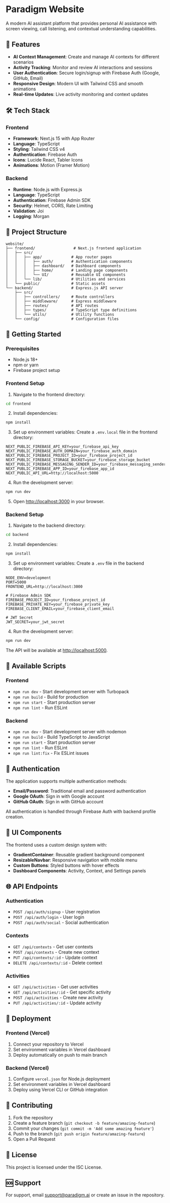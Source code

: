# Paradigm Website

A modern AI assistant platform that provides personal AI assistance with screen viewing, call listening, and contextual understanding capabilities.

## 🚀 Features

- **AI Context Management**: Create and manage AI contexts for different scenarios
- **Activity Tracking**: Monitor and review AI interactions and sessions
- **User Authentication**: Secure login/signup with Firebase Auth (Google, GitHub, Email)
- **Responsive Design**: Modern UI with Tailwind CSS and smooth animations
- **Real-time Updates**: Live activity monitoring and context updates

## 🛠️ Tech Stack

### Frontend
- **Framework**: Next.js 15 with App Router
- **Language**: TypeScript
- **Styling**: Tailwind CSS v4
- **Authentication**: Firebase Auth
- **Icons**: Lucide React, Tabler Icons
- **Animations**: Motion (Framer Motion)

### Backend
- **Runtime**: Node.js with Express.js
- **Language**: TypeScript
- **Authentication**: Firebase Admin SDK
- **Security**: Helmet, CORS, Rate Limiting
- **Validation**: Joi
- **Logging**: Morgan

## 📁 Project Structure

```
website/
├── frontend/                 # Next.js frontend application
│   ├── src/
│   │   ├── app/             # App router pages
│   │   │   ├── auth/        # Authentication components
│   │   │   ├── dashboard/   # Dashboard components
│   │   │   ├── home/        # Landing page components
│   │   │   └── UI/          # Reusable UI components
│   │   └── lib/             # Utilities and services
│   └── public/              # Static assets
└── backend/                 # Express.js API server
    ├── src/
    │   ├── controllers/     # Route controllers
    │   ├── middleware/      # Express middleware
    │   ├── routes/          # API routes
    │   ├── types/           # TypeScript type definitions
    │   └── utils/           # Utility functions
    └── config/              # Configuration files
```

## 🚀 Getting Started

### Prerequisites

- Node.js 18+ 
- npm or yarn
- Firebase project setup

### Frontend Setup

1. Navigate to the frontend directory:
```bash
cd frontend
```

2. Install dependencies:
```bash
npm install
```

3. Set up environment variables:
Create a `.env.local` file in the frontend directory:
```env
NEXT_PUBLIC_FIREBASE_API_KEY=your_firebase_api_key
NEXT_PUBLIC_FIREBASE_AUTH_DOMAIN=your_firebase_auth_domain
NEXT_PUBLIC_FIREBASE_PROJECT_ID=your_firebase_project_id
NEXT_PUBLIC_FIREBASE_STORAGE_BUCKET=your_firebase_storage_bucket
NEXT_PUBLIC_FIREBASE_MESSAGING_SENDER_ID=your_firebase_messaging_sender_id
NEXT_PUBLIC_FIREBASE_APP_ID=your_firebase_app_id
NEXT_PUBLIC_API_URL=http://localhost:5000
```

4. Run the development server:
```bash
npm run dev
```

5. Open [http://localhost:3000](http://localhost:3000) in your browser.

### Backend Setup

1. Navigate to the backend directory:
```bash
cd backend
```

2. Install dependencies:
```bash
npm install
```

3. Set up environment variables:
Create a `.env` file in the backend directory:
```env
NODE_ENV=development
PORT=5000
FRONTEND_URL=http://localhost:3000

# Firebase Admin SDK
FIREBASE_PROJECT_ID=your_firebase_project_id
FIREBASE_PRIVATE_KEY=your_firebase_private_key
FIREBASE_CLIENT_EMAIL=your_firebase_client_email

# JWT Secret
JWT_SECRET=your_jwt_secret
```

4. Run the development server:
```bash
npm run dev
```

The API will be available at [http://localhost:5000](http://localhost:5000).

## 📝 Available Scripts

### Frontend
- `npm run dev` - Start development server with Turbopack
- `npm run build` - Build for production
- `npm run start` - Start production server
- `npm run lint` - Run ESLint

### Backend
- `npm run dev` - Start development server with nodemon
- `npm run build` - Build TypeScript to JavaScript
- `npm run start` - Start production server
- `npm run lint` - Run ESLint
- `npm run lint:fix` - Fix ESLint issues

## 🔐 Authentication

The application supports multiple authentication methods:
- **Email/Password**: Traditional email and password authentication
- **Google OAuth**: Sign in with Google account
- **GitHub OAuth**: Sign in with GitHub account

All authentication is handled through Firebase Auth with backend profile creation.

## 🎨 UI Components

The frontend uses a custom design system with:
- **GradientContainer**: Reusable gradient background component
- **ResizableNavbar**: Responsive navigation with mobile menu
- **Custom Buttons**: Styled buttons with hover effects
- **Dashboard Components**: Activity, Context, and Settings panels

## 🌐 API Endpoints

### Authentication
- `POST /api/auth/signup` - User registration
- `POST /api/auth/login` - User login
- `POST /api/auth/social` - Social authentication

### Contexts
- `GET /api/contexts` - Get user contexts
- `POST /api/contexts` - Create new context
- `PUT /api/contexts/:id` - Update context
- `DELETE /api/contexts/:id` - Delete context

### Activities
- `GET /api/activities` - Get user activities
- `GET /api/activities/:id` - Get specific activity
- `POST /api/activities` - Create new activity
- `PUT /api/activities/:id` - Update activity

## 🚀 Deployment

### Frontend (Vercel)
1. Connect your repository to Vercel
2. Set environment variables in Vercel dashboard
3. Deploy automatically on push to main branch

### Backend (Vercel)
1. Configure `vercel.json` for Node.js deployment
2. Set environment variables in Vercel dashboard
3. Deploy using Vercel CLI or GitHub integration

## 🤝 Contributing

1. Fork the repository
2. Create a feature branch (`git checkout -b feature/amazing-feature`)
3. Commit your changes (`git commit -m 'Add some amazing feature'`)
4. Push to the branch (`git push origin feature/amazing-feature`)
5. Open a Pull Request

## 📄 License

This project is licensed under the ISC License.

## 🆘 Support

For support, email support@paradigm.ai or create an issue in the repository.